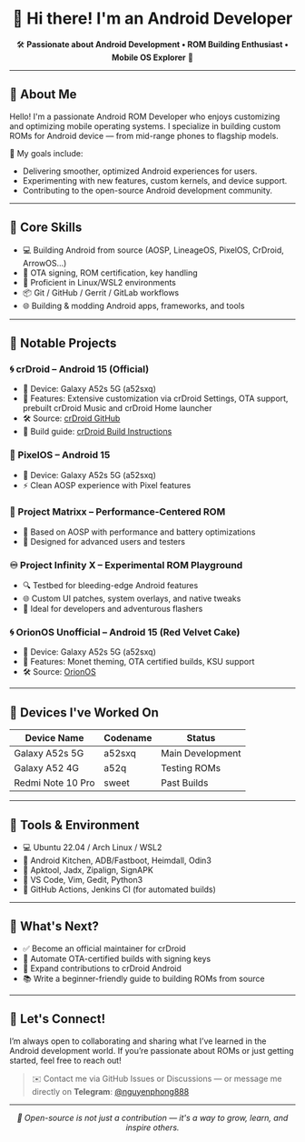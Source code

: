 <h1 align="center">👋 Hi there! I'm an Android Developer</h1>

<p align="center">
  🛠️ <strong>Passionate about Android Development • ROM Building Enthusiast • Mobile OS Explorer</strong> 📱
</p>

---

## 📖 About Me

Hello! I'm a passionate Android ROM Developer who enjoys customizing and optimizing mobile operating systems. I specialize in building custom ROMs for Android device — from mid-range phones to flagship models.

🔧 My goals include:
- Delivering smoother, optimized Android experiences for users.
- Experimenting with new features, custom kernels, and device support.
- Contributing to the open-source Android development community.

---

## 🧠 Core Skills

- 💻 Building Android from source (AOSP, LineageOS, PixelOS, CrDroid, ArrowOS...)
- 🧩 OTA signing, ROM certification, key handling
- 🐧 Proficient in Linux/WSL2 environments
- 📦 Git / GitHub / Gerrit / GitLab workflows
- 🌐 Building & modding Android apps, frameworks, and tools

---

## 🚀 Notable Projects

### 🌀 crDroid – Android 15 (Official)
- 📱 Device: Galaxy A52s 5G (a52sxq)
- 🌟 Features: Extensive customization via crDroid Settings, OTA support, prebuilt crDroid Music and crDroid Home launcher
- 🛠️ Source: [crDroid GitHub](https://github.com/crdroidandroid)
- 📖 Build guide: [crDroid Build Instructions](https://github.com/crdroidandroid/android)

### 🌈 PixelOS – Android 15
- 📱 Device: Galaxy A52s 5G (a52sxq)
- ⚡ Clean AOSP experience with Pixel features

### 🧪 Project Matrixx – Performance-Centered ROM
- 🧬 Based on AOSP with performance and battery optimizations
- 📱 Designed for advanced users and testers

### ♾️ Project Infinity X – Experimental ROM Playground
- 🔍 Testbed for bleeding-edge Android features
- 🌐 Custom UI patches, system overlays, and native tweaks
- 🚀 Ideal for developers and adventurous flashers

### 🌀 OrionOS Unofficial – Android 15 (Red Velvet Cake)
- 📱 Device: Galaxy A52s 5G (a52sxq)
- 🌟 Features: Monet theming, OTA certified builds, KSU support
- 🛠️ Source: [OrionOS](https://github.com/Orion-Project)

---

## 📱 Devices I've Worked On

| Device Name       | Codename | Status           |
|-------------------|----------|------------------|
| Galaxy A52s 5G    | a52sxq   | Main Development |
| Galaxy A52 4G     | a52q     | Testing ROMs     |
| Redmi Note 10 Pro | sweet    | Past Builds      |

---

## 🧰 Tools & Environment

- 💻 Ubuntu 22.04 / Arch Linux / WSL2
- 🔧 Android Kitchen, ADB/Fastboot, Heimdall, Odin3
- 🧠 Apktool, Jadx, Zipalign, SignAPK
- 📘 VS Code, Vim, Gedit, Python3
- 🚀 GitHub Actions, Jenkins CI (for automated builds)

---

## 🎯 What's Next?

- ✅ Become an official maintainer for crDroid
- 🔄 Automate OTA-certified builds with signing keys
- 🧬 Expand contributions to crDroid Android
- 📚 Write a beginner-friendly guide to building ROMs from source

---

## 💬 Let's Connect!

I’m always open to collaborating and sharing what I’ve learned in the Android development world. If you’re passionate about ROMs or just getting started, feel free to reach out!

> ✉️ Contact me via GitHub Issues or Discussions — or message me directly on **Telegram**: [@nguyenphong888](https://t.me/nguyenphong888)

---

<p align="center">
  <em>📍 Open-source is not just a contribution — it's a way to grow, learn, and inspire others.</em>
</p>
